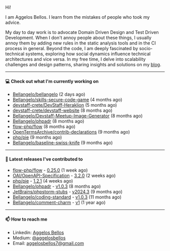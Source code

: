 Hi!

I am Aggelos Bellos. I learn from the mistakes of people who took my advice.

My day to day work is to advocate Domain Driven Design and Test Driven Development. When I don't annoy people about these things, I usually annoy them by adding new rules in the static analysis tools and in the CI process in general.
Beyond the code, I am deeply fascinated by socio-technical systems, exploring how social dynamics influence technical architectures and vice versa.
In my free time, I delve into scalability challenges and design patterns, sharing insights and solutions on my [blog](https://medium.com/@aggelosbellos).

---

#### 💻 Check out what I'm currently working on

- [Bellangelo/bellangelo](https://github.com/Bellangelo/bellangelo) (2 days ago)
- [Bellangelo/skills-secure-code-game](https://github.com/Bellangelo/skills-secure-code-game) (4 months ago)
- [devstaff-crete/DevStaff-Heraklion](https://github.com/devstaff-crete/DevStaff-Heraklion) (5 months ago)
- [devstaff-crete/devstaff-website](https://github.com/devstaff-crete/devstaff-website) (8 months ago)
- [Bellangelo/Devstaff-Meetup-Image-Generator](https://github.com/Bellangelo/Devstaff-Meetup-Image-Generator) (8 months ago)
- [Bellangelo/phpadr](https://github.com/Bellangelo/phpadr) (8 months ago)
- [flow-php/flow](https://github.com/flow-php/flow) (8 months ago)
- [OpenTermsArchive/contrib-declarations](https://github.com/OpenTermsArchive/contrib-declarations) (9 months ago)
- [php/pie](https://github.com/php/pie) (9 months ago)
- [Bellangelo/baseline-swiss-knife](https://github.com/Bellangelo/baseline-swiss-knife) (9 months ago)

---

#### 🔭 Latest releases I've contributed to

- [flow-php/flow](https://github.com/flow-php/flow) - [0.25.0](https://github.com/flow-php/flow/releases/tag/0.25.0) (1 week ago)
- [OAI/OpenAPI-Specification](https://github.com/OAI/OpenAPI-Specification) - [3.2.0](https://github.com/OAI/OpenAPI-Specification/releases/tag/3.2.0) (2 weeks ago)
- [php/pie](https://github.com/php/pie) - [1.2.1](https://github.com/php/pie/releases/tag/1.2.1) (4 weeks ago)
- [Bellangelo/phpadr](https://github.com/Bellangelo/phpadr) - [v1.0.3](https://github.com/Bellangelo/phpadr/releases/tag/v1.0.3) (8 months ago)
- [JetBrains/phpstorm-stubs](https://github.com/JetBrains/phpstorm-stubs) - [v2024.3](https://github.com/JetBrains/phpstorm-stubs/releases/tag/v2024.3) (9 months ago)
- [Bellangelo/coding-standard](https://github.com/Bellangelo/coding-standard) - [v1.0.3](https://github.com/Bellangelo/coding-standard/releases/tag/v1.0.3) (11 months ago)
- [Bellangelo/comment-charm](https://github.com/Bellangelo/comment-charm) - [v1](https://github.com/Bellangelo/comment-charm/releases/tag/v1) (1 year ago)

---

#### 📫 How to reach me

- Linkedin: [Aggelos Bellos](https://www.linkedin.com/in/aggelos-bellos/)
- Medium: [@aggelosbellos](https://medium.com/@aggelosbellos)
- Email: [aggelosbellos7@gmail.com](mailto:aggelosbellos7@gmail.com)